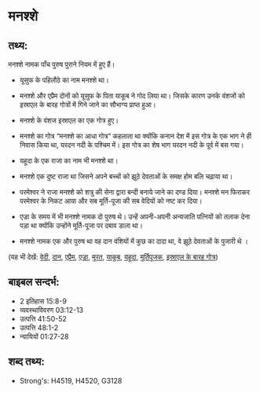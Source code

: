 # मनश्शे #

## तथ्य: ##

मनश्शे नामक पाँच पुरुष पुराने नियम में हुए हैं। 

* यूसुफ के पहिलौठे का नाम मनश्शे था।
* मनश्शे और एप्रैम दोनों को यूसुफ के पिता याकूब ने गोद लिया था। जिसके कारण उनके वंशजों को इस्राएल के बारह गोत्रों में गिने जाने का सौभाग्य प्राप्त हुआ।
* मनश्शे के वंशज इस्राएल का एक गोत्र हुए।
* मनश्शे का गोत्र “मनश्शे का आधा गोत्र” कहलाता था क्योंकि कनान देश में इस गोत्र के एक भाग ने ही निवास किया था, यरदन नदी के पश्चिम में। इस गोत्र का शेष भाग यरदन नदी के पूर्व में बस गया।
 
* यहूदा के एक राजा का नाम भी मनश्शे था।
* मनश्शे एक दुष्ट राजा था जिसने अपने बच्चों को झूठे देवताओं के समक्ष होम बलि चढ़ाया था।
* परमेश्वर ने राजा मनश्शे को शत्रु की सेना द्वारा बन्दी बनाये जाने का दण्ड दिया। मनश्शे मन फिराकर परमेश्वर के निकट आया और सब मूर्ति-पूजा की सब वेदियों को नष्ट कर दिया।
* एज्रा के समय में भी मनश्शे नामक दो पुरुष थे। उन्हें अपनी-अपनी अन्यजाति पत्नियों को तलाक देना पड़ा था क्योंकि उन्होंने मूर्ति-पूजा पर दबाव डाला था।
* मनश्शे नामक एक और पुरुष था वह दान वंशियों में कुछ का दादा था, वे झूठे देवताओं के पुजारी थे ।

(यह भी देखें: [वेदी](../altar.md), [दान](../dan.md), [एप्रैम](../ephraim.md), [एज्रा](../ezra.md), [मूरत](../idol.md), [याकूब](../jacob.md), [यहूदा](../judah.md), [मूर्तिपूजक](../pagan.md), [इस्राएल के बारह गोत्र](../12tribesofisrael.md))

## बाइबल सन्दर्भ: ##

* 2 इतिहास 15:8-9
* व्यवस्थाविवरण 03:12-13
* उत्पत्ति 41:50-52
* उत्पत्ति 48:1-2
* न्यायियों 01:27-28

## शब्द तथ्य: ##

* Strong's: H4519, H4520, G3128
